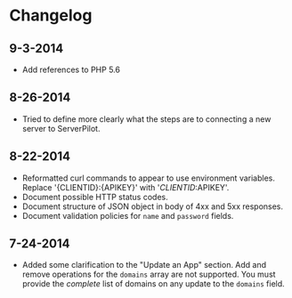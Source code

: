 # Changelog

## 9-3-2014

  - Add references to PHP 5.6

## 8-26-2014

  - Tried to define more clearly what the steps are to connecting a new server
    to ServerPilot.

## 8-22-2014

  - Reformatted curl commands to appear to use environment variables. Replace
    '{CLIENTID}:{APIKEY}' with '$CLIENTID:$APIKEY'.
  - Document possible HTTP status codes.
  - Document structure of JSON object in body of 4xx and 5xx responses.
  - Document validation policies for `name` and `password` fields.

## 7-24-2014
    
  - Added some clarification to the "Update an App" section. Add and remove
    operations for the `domains` array are not supported. You must provide the
    *complete* list of domains on any update to the `domains` field.

